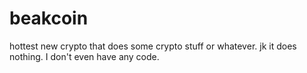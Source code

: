 # beakcoin
hottest new crypto that does some crypto stuff or whatever. jk it does nothing. I don't even have any code.
